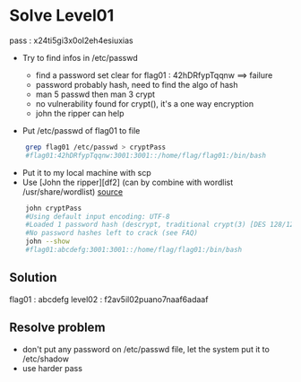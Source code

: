 # Solve Level01
pass : x24ti5gi3x0ol2eh4esiuxias

- Try to find infos in /etc/passwd
    - find a password set clear for flag01 : 42hDRfypTqqnw ==> failure
    - password probably hash, need to find the algo of hash
    - man 5 passwd then man 3 crypt
    - no vulnerability found for crypt(), it's a one way encryption
    - john the ripper can help

- Put /etc/passwd of flag01 to file
```bash
    grep flag01 /etc/passwd > cryptPass
    #flag01:42hDRfypTqqnw:3001:3001::/home/flag/flag01:/bin/bash
```
- Put it to my local machine with scp
- Use [John the ripper][df2] (can by combine with wordlist /usr/share/wordlist) [source][df3]
```bash
    john cryptPass
    #Using default input encoding: UTF-8
    #Loaded 1 password hash (descrypt, traditional crypt(3) [DES 128/128 AVX])
    #No password hashes left to crack (see FAQ)
    john --show
    #flag01:abcdefg:3001:3001::/home/flag/flag01:/bin/bash
```

## Solution
flag01 : abcdefg
level02 : f2av5il02puano7naaf6adaaf

## Resolve problem
- don't put any password on /etc/passwd file, let the system put it to /etc/shadow
- use harder pass

[df3]: https://www.cyberciti.biz/faq/unix-linux-password-cracking-john-the-ripper/
